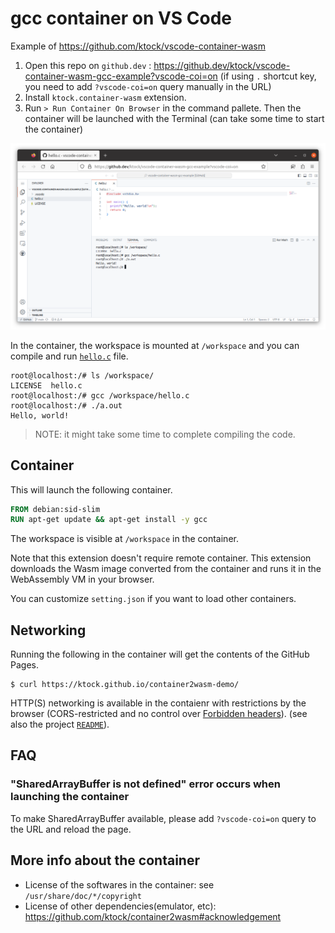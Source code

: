# gcc container on VS Code

Example of https://github.com/ktock/vscode-container-wasm

1. Open this repo on `github.dev` : https://github.dev/ktock/vscode-container-wasm-gcc-example?vscode-coi=on (if using `.` shortcut key, you need to add `?vscode-coi=on` query manually in the URL)
2. Install `ktock.container-wasm` extension.
3. Run `> Run Container On Browser` in the command pallete. Then the container will be launched with the Terminal (can take some time to start the container)

![Container on browser](./docs/vscode-container-wasm-gcc.png)

In the container, the workspace is mounted at `/workspace` and you can compile and run [`hello.c`](./hello.c) file.

```console
root@localhost:/# ls /workspace/
LICENSE  hello.c
root@localhost:/# gcc /workspace/hello.c
root@localhost:/# ./a.out
Hello, world!
```

> NOTE: it might take some time to complete compiling the code.

## Container

This will launch the following container.

```dockerfile
FROM debian:sid-slim
RUN apt-get update && apt-get install -y gcc
```

The workspace is visible at `/workspace` in the container.

Note that this extension doesn't require remote container.
This extension downloads the Wasm image converted from the container and runs it in the WebAssembly VM in your browser.

You can customize `setting.json` if you want to load other containers.

## Networking

Running the following in the container will get the contents of the GitHub Pages.

```
$ curl https://ktock.github.io/container2wasm-demo/
```

HTTP(S) networking is available in the contaienr with restrictions by the browser (CORS-restricted and no control over [Forbidden headers](https://developer.mozilla.org/en-US/docs/Glossary/Forbidden_header_name)). (see also the project [`README`](../README.md)).

## FAQ

### "SharedArrayBuffer is not defined" error occurs when launching the container

To make SharedArrayBuffer available, please add `?vscode-coi=on` query to the URL and reload the page.

## More info about the container

- License of the softwares in the container: see `/usr/share/doc/*/copyright`
- License of other dependencies(emulator, etc): https://github.com/ktock/container2wasm#acknowledgement
